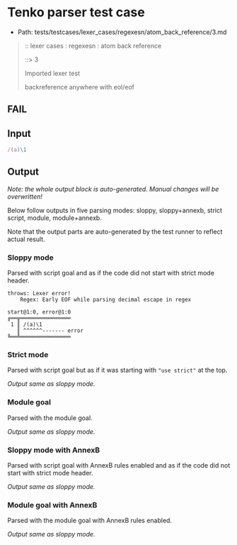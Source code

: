 # Tenko parser test case

- Path: tests/testcases/lexer_cases/regexesn/atom_back_reference/3.md

> :: lexer cases : regexesn : atom back reference
>
> ::> 3
>
> Imported lexer test
>
> backreference anywhere with eol/eof

## FAIL

## Input

`````js
/(a)\1
`````

## Output

_Note: the whole output block is auto-generated. Manual changes will be overwritten!_

Below follow outputs in five parsing modes: sloppy, sloppy+annexb, strict script, module, module+annexb.

Note that the output parts are auto-generated by the test runner to reflect actual result.

### Sloppy mode

Parsed with script goal and as if the code did not start with strict mode header.

`````
throws: Lexer error!
    Regex: Early EOF while parsing decimal escape in regex

start@1:0, error@1:0
╔══╦════════════════
 1 ║ /(a)\1
   ║ ^^^^^^------- error
╚══╩════════════════

`````

### Strict mode

Parsed with script goal but as if it was starting with `"use strict"` at the top.

_Output same as sloppy mode._

### Module goal

Parsed with the module goal.

_Output same as sloppy mode._

### Sloppy mode with AnnexB

Parsed with script goal with AnnexB rules enabled and as if the code did not start with strict mode header.

_Output same as sloppy mode._

### Module goal with AnnexB

Parsed with the module goal with AnnexB rules enabled.

_Output same as sloppy mode._
